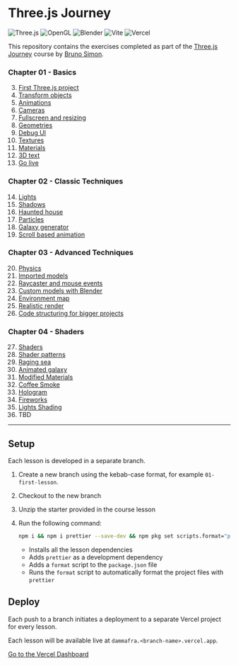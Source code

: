 # Three.js Journey

![Three.js](https://img.shields.io/badge/ThreeJs-black?style=for-the-badge&logo=three.js&logoColor=white)
![OpenGL](https://img.shields.io/badge/OpenGL-FFFFFF?style=for-the-badge&logo=opengl)
![Blender](https://img.shields.io/badge/blender-%23F5792A.svg?style=for-the-badge&logo=blender&logoColor=white)
![Vite](https://img.shields.io/badge/Vite-B73BFE?style=for-the-badge&logo=vite&logoColor=FFD62E)
![Vercel](https://img.shields.io/badge/Vercel-000000?style=for-the-badge&logo=vercel&logoColor=white)

This repository contains the exercises completed as part of the [Three.js Journey](https://threejs-journey.com/) course by [Bruno Simon](https://bruno-simon.com/).

### Chapter 01 - Basics

3.  [First Three.js project](https://dammafra-03-first-threejs-project.vercel.app)
4.  [Transform objects](https://dammafra-04-transform-objects.vercel.app)
5.  [Animations](https://dammafra-05-animations.vercel.app)
6.  [Cameras](https://dammafra-06-cameras.vercel.app)
7.  [Fullscreen and resizing](https://dammafra-07-fullscreen-and-resizing.vercel.app)
8.  [Geometries](https://dammafra-08-geometries.vercel.app)
9.  [Debug UI](https://dammafra-09-debug-ui.vercel.app)
10. [Textures](https://dammafra-10-textures.vercel.app)
11. [Materials](https://dammafra-11-materials.vercel.app)
12. [3D text](https://dammafra-12-3d-text.vercel.app)
13. [Go live](https://dammafra-13-go-live.vercel.app)

### Chapter 02 - Classic Techniques

14. [Lights](https://dammafra-14-lights.vercel.app)
15. [Shadows](https://dammafra-15-shadows.vercel.app)
16. [Haunted house](https://dammafra-16-haunted-house.vercel.app)
17. [Particles](https://dammafra-17-particles.vercel.app)
18. [Galaxy generator](https://dammafra-18-galaxy-generator.vercel.app)
19. [Scroll based animation](https://dammafra-19-scroll-based-animation.vercel.app)

### Chapter 03 - Advanced Techniques

20. [Physics](https://dammafra-20-physics.vercel.app)
21. [Imported models](https://dammafra-21-imported-models.vercel.app)
22. [Raycaster and mouse events](https://dammafra-22-raycaster-and-mouse-events.vercel.app)
23. [Custom models with Blender](https://dammafra-23-custom-models-with-blender.vercel.app)
24. [Environment map](https://dammafra-24-environment-map.vercel.app)
25. [Realistic render](https://dammafra-25-realistic-render.vercel.app)
26. [Code structuring for bigger projects](https://dammafra-26-code-structuring-for-bigger-projects.vercel.app)

### Chapter 04 - Shaders

27. [Shaders](https://dammafra-27-shaders.vercel.app)
28. [Shader patterns](https://dammafra-28-shader-patterns.vercel.app)
29. [Raging sea](https://dammafra-29-raging-sea.vercel.app)
30. [Animated galaxy](https://dammafra-30-animated-galaxy.vercel.app)
31. [Modified Materials](https://dammafra-31-modified-materials.vercel.app)
32. [Coffee Smoke](https://dammafra-32-coffee-smoke.vercel.app)
33. [Hologram](https://dammafra-33-hologram.vercel.app)
34. [Fireworks](https://dammafra-34-fireworks.vercel.app)
35. [Lights Shading](https://dammafra-35-lights-shading.vercel.app)
36. TBD

<hr />

## Setup

Each lesson is developed in a separate branch.

1. Create a new branch using the kebab-case format,
   for example `01-first-lesson`.
2. Checkout to the new branch
3. Unzip the starter provided in the course lesson
4. Run the following command:

   ```bash
   npm i && npm i prettier --save-dev && npm pkg set scripts.format="prettier --write ." && npm run format
   ```

   - Installs all the lesson dependencies
   - Adds `prettier` as a development dependency
   - Adds a `format` script to the `package.json` file
   - Runs the `format` script to automatically format the project files with `prettier`

## Deploy

Each push to a branch initiates a deployment to a separate Vercel project for every lesson.

Each lesson will be available live at `dammafra.<branch-name>.vercel.app`.

[Go to the Vercel Dashboard](https://vercel.com/dammafras-projects)
